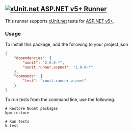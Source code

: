 ## <a href="https://github.com/xunit/xunit"><img src="https://raw.github.com/xunit/media/master/full-logo.png" title="xUnit.net ASP.NET v5+ Runner" /></a>

This runner supports [xUnit.net](https://github.com/xunit/xunit) tests for [ASP.NET v5+](https://github.com/aspnet).

### Usage

To install this package, add the following to your project.json

```JSON
{
    "dependencies": {
        "xunit": "2.0.0-*",
        "xunit.runner.aspnet": "1.0.0-*"
    },
    "commands": {
        "test": "xunit.runner.aspnet"
    }
}
```

To run tests from the command line, use the following.

```Shell
# Restore NuGet packages
kpm restore

# Run tests
k test
```
